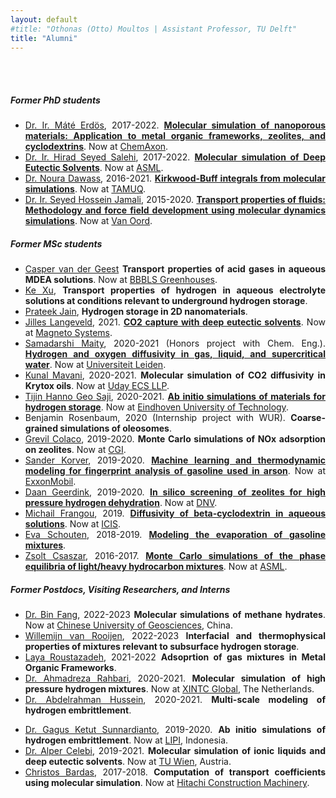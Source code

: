 ```yaml
---
layout: default
#title: "Othonas (Otto) Moultos | Assistant Professor, TU Delft"
title: "Alumni"
---
```


<div id="people" class="row">
<div  style="text-align: justify;" class="col-sm-10">
	<br/><br/>
<h5>Former PhD students</h5>

<section markdown="1">

- [Dr. Ir. Máté Erdös](https://www.linkedin.com/in/mateerdos/), 2017-2022. <strong><a href="theses/MateErdos.pdf">Molecular simulation of nanoporous materials: Application to metal organic frameworks, zeolites, and cyclodextrins</a></strong>. Now at [ChemAxon](https://chemaxon.com).
- [Dr. Ir. Hirad Seyed Salehi](https://www.linkedin.com/in/hiradsalehi/?originalSubdomain=nl), 2017-2022. <strong><a href="theses/HiradSalehi.pdf">Molecular simulation of Deep Eutectic Solvents</a></strong>. Now at [ASML](https://www.asml.com/en/careers).
- [Dr. Noura Dawass](https://www.linkedin.com/in/noura-dawass-115358216/?originalSubdomain=qa), 2016-2021. <strong><a href="theses/NouraDawass.pdf">Kirkwood-Buff integrals from molecular simulations</a></strong>. Now at [TAMUQ](https://www.qatar.tamu.edu/programs/chemical-engineering/).
- [Dr. Ir. Seyed Hossein Jamali](https://www.linkedin.com/in/shjamali/?originalSubdomain=nl), 2015-2020. <strong> <a href="theses/SeyedJamali.pdf">Transport properties of fluids: Methodology and force field development using molecular dynamics simulations</a></strong>. Now at [Van Oord](http://www.vanoord.com/).


</section>


<h5>Former MSc students</h5>
<section markdown="1">

- [Casper van der Geest](https://www.linkedin.com/in/caspervandergeest/?originalSubdomain=nl) <strong>Transport properties of acid gases in aqueous MDEA solutions</strong>. Now at [BBBLS Greenhouses](https://www.bbbls.net).
- [Ke Xu](https://www.linkedin.com/in/ke-xu-a339731a3/), <strong>Transport properties of hydrogen in aqueous electrolyte solutions at conditions relevant to underground hydrogen storage</strong>.
- [Prateek Jain](https://www.linkedin.com/in/prateek-jain-matsci/?originalSubdomain=nl), <strong>Hydrogen storage in 2D nanomaterials</strong>.
- [Jilles Langeveld](https://www.linkedin.com/in/jilles-langeveld/?originalSubdomain=nl), 2021. <strong> <a href="../assets/publications/66.Dawass_JPCB_2022_126_3572.pdf">CO2 capture with deep eutectic solvents</a></strong>. Now at [Magneto Systems](https://magneto.systems).
- [Samadarshi Maity](https://www.linkedin.com/in/samadarshi-maity-9621b6115/), 2020-2021 (Honors project with Chem. Eng.). <strong>  <a href="../assets/publications/59.Tsimpanogiannis_JCED_2021_66_3226.pdf">Hydrogen and oxygen diffusivity in gas, liquid, and supercritical water</a></strong>. Now at [Universiteit Leiden](https://www.universiteitleiden.nl/en/staffmembers/samadarshi-maity#tab-1).
- [Kunal Mavani](https://www.linkedin.com/in/kunal-mavani/?originalSubdomain=nl), 2020-2021. <strong>Molecular simulation of CO2 diffusivity in Krytox oils</strong>. Now at [Uday ECS LLP](https://www.udaics.in). 
- [Tijin Hanno Geo Saji](https://www.linkedin.com/in/tijin-saji-b0a5/?originalSubdomain=nl), 2020-2021. <strong> <a href="../assets/publications/67.Habibi_ASS_2022_603_154323.pdf">Ab initio simulations of materials for hydrogen storage</a></strong>. Now at [Eindhoven University of Technology](https://www.tue.nl/en/).
- Benjamin Rosenbaum, 2020 (Internship project with WUR). <strong> Coarse-grained simulations of oleosomes</strong>. 
- [Grevil Colaco](https://www.linkedin.com/in/grevilcolaco/?originalSubdomain=nl), 2019-2020. <strong> Monte Carlo simulations of NOx adsorption on zeolites</strong>. Now at [CGI](https://www.cgi.com/en).
- [Sander Korver](https://www.linkedin.com/in/sander-korver-b00a6496), 2019-2020. <strong><a href="../assets/publications/50.Korver_SR_2020_10_20502.pdf"> Machine learning and thermodynamic modeling for fingerprint analysis of gasoline used in arson</a></strong>. Now at [ExxonMobil](https://corporate.exxonmobil.com).
- [Daan Geerdink](https://www.linkedin.com/in/zsolt-csaszar/?originalSubdomain=nl), 2019-2020. <strong><a href="../assets/publications/54.Erdos_API_2021_13_8383.pdf"> In silico screening of zeolites for high pressure hydrogen dehydration</a></strong>. Now at [DNV](https://www.dnv.com).
- [Michail Frangou](https://www.linkedin.com/in/mfrangou/?originalSubdomain=cy), 2019. <strong><a href="../assets/publications/48.Erdos_FPE_2021_528_112842.pdf"> Diffusivity of beta-cyclodextrin in aqueous solutions</a></strong>. Now at [ICIS](https://www.icis.com/explore/?cmpid=SOC%7CCHEM%7CCHLEG-2019-LinkedIn-BioLinkExploreSite&7012X000000g6AA).
- [Eva Schouten](https://www.linkedin.com/in/eva-schouten-8a424a102/?originalSubdomain=nl), 2018-2019. <strong><a href="../assets/publications/50.Korver_SR_2020_10_20502.pdf"> Modeling the evaporation of gasoline mixtures</a></strong>. 
- [Zsolt Csaszar](https://www.linkedin.com/in/zsolt-csaszar/?originalSubdomain=nl), 2016-2017. <strong><a href="../assets/publications/26.Nikolaidis_AIChE_2018_65_792.pdf"> Monte Carlo simulations of the phase equilibria of light/heavy hydrocarbon mixtures</a></strong>. Now at [ASML](https://www.asml.com/en).
</section>


<h5>Former Postdocs, Visiting Researchers, and Interns</h5>
<section markdown="1">

- [Dr. Bin Fang](), 2022-2023 <strong>Molecular simulations of methane hydrates</strong>. Now at [Chinese University of Geosciences](https://en.cug.edu.cn), China.
- [Willemijn van Rooijen](https://www.linkedin.com/in/willemijn-van-rooijen-46398a151/?originalSubdomain=nl), 2022-2023 <strong>Interfacial and thermophysical properties of mixtures relevant to subsurface hydrogen storage</strong>.
- [Laya Roustazadeh](https://www.qatar.tamu.edu/news-and-events/news/2020/06/24/texas-a-and-m-at-qatar-names-outstanding-graduates/), 2021-2022 <strong>Adsoprtion of gas mixtures in Metal Organic Frameworks</strong>.
- [Dr. Ahmadreza Rahbari](https://www.linkedin.com/in/arahbari/?originalSubdomain=nl), 2020-2021. <strong> Molecular simulation of high pressure hydrogen mixtures</strong>. Now at [XINTC Global](http://www.xintcglobal.com/), The Netherlands.
- [Dr. Abdelrahman Hussein](https://www.linkedin.com/in/abdelrahman-hussein-3b42b415/?originalSubdomain=nl), 2020-2021. <strong> Multi-scale modeling of hydrogen embrittlement</strong>. 
<!-- Now at [KoreaTech](https://www.koreatech.ac.kr/eng/Main.do), Korea. -->
- [Dr. Gagus Ketut Sunnardianto](https://www.linkedin.com/in/gagus-ketut-sunnardianto/), 2019-2020. <strong> Ab initio simulations of hydrogen embrittlement</strong>. Now at [LIPI](http://lipi.go.id/staf/detail/gagu001), Indonesia.
- [Dr. Alper Celebi](https://www.linkedin.com/in/alper-tunga-celebi-0375b586/?originalSubdomain=nl), 2019-2021. <strong> Molecular simulation of ionic liquids and deep eutectic solvents</strong>. Now at [TU Wien](https://www.tuwien.at), Austria.
- [Christos Bardas](https://www.linkedin.com/in/christos-bardas/?originalSubdomain=nl), 2017-2018. <strong> Computation of transport coefficients using molecular simulation</strong>. Now at [Hitachi Construction Machinery](https://www.linkedin.com/company/hitachi-construction-machinery/about/).

</section>

<!-- <h5>Visitors and Interns</h5>
<section markdown="1">

- [Zsolt Csaszar](https://www.linkedin.com/in/zsolt-csaszar/?originalSubdomain=nl), 2016-2017. <strong> Monte Carlo simulations of the phase equilibria of light/heavy hydrocarbon mixtures</strong>. Now at [ASML](https://www.asml.com/en).

</section> -->

</div>
</div>

